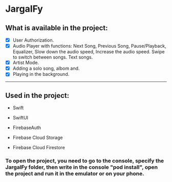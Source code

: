 # JargalFy

## What is available in the project:
- [X] User Authorization.
- [X] Audio Player with functions: Next Song, 
Previous Song, Pause/Playback, Equalizer, 
Slow down the audio speed, 
Increase the audio speed. 
Swipe to switch between songs. Text songs.
- [X] Artist Mode.
- [X] Adding a solo song, albom and.
- [X] Playing in the background.

____

## Used in the project:

* Swift

* SwiftUI

* FirebaseAuth

* Firebase Cloud Storage

* Firebase Cloud Firestore


### To open the project, you need to go to the console, specify the JargalFy folder, then write in the console "pod install", open the project and run it in the emulator or on your phone.
